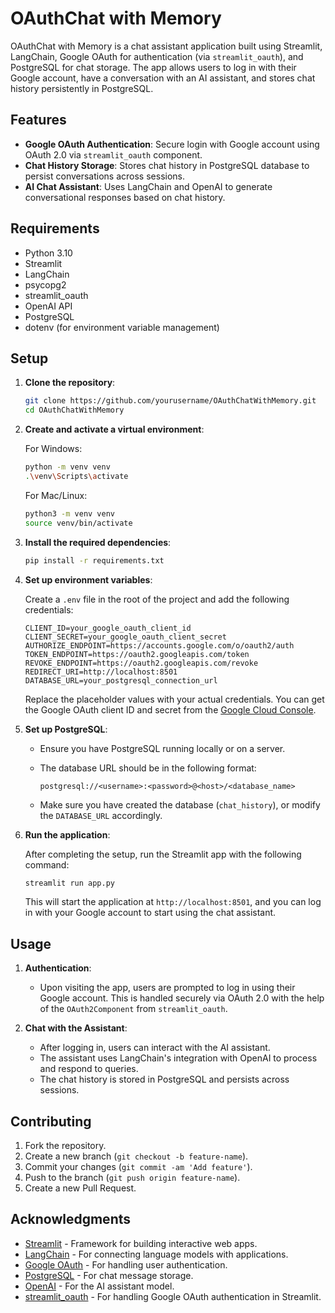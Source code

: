 # OAuthChat with Memory

OAuthChat with Memory is a chat assistant application built using Streamlit, LangChain, Google OAuth for authentication (via `streamlit_oauth`), and PostgreSQL for chat storage. The app allows users to log in with their Google account, have a conversation with an AI assistant, and stores chat history persistently in PostgreSQL.

## Features

- **Google OAuth Authentication**: Secure login with Google account using OAuth 2.0 via `streamlit_oauth` component.
- **Chat History Storage**: Stores chat history in PostgreSQL database to persist conversations across sessions.
- **AI Chat Assistant**: Uses LangChain and OpenAI to generate conversational responses based on chat history.


## Requirements

- Python 3.10
- Streamlit
- LangChain
- psycopg2
- streamlit_oauth
- OpenAI API
- PostgreSQL
- dotenv (for environment variable management)

## Setup

1. **Clone the repository**:

    ```bash
    git clone https://github.com/yourusername/OAuthChatWithMemory.git
    cd OAuthChatWithMemory
    ```

2. **Create and activate a virtual environment**:

    For Windows:
    ```bash
    python -m venv venv
    .\venv\Scripts\activate
    ```

    For Mac/Linux:
    ```bash
    python3 -m venv venv
    source venv/bin/activate
    ```

3. **Install the required dependencies**:

    ```bash
    pip install -r requirements.txt
    ```

4. **Set up environment variables**:

    Create a `.env` file in the root of the project and add the following credentials:

    ```
    CLIENT_ID=your_google_oauth_client_id
    CLIENT_SECRET=your_google_oauth_client_secret
    AUTHORIZE_ENDPOINT=https://accounts.google.com/o/oauth2/auth
    TOKEN_ENDPOINT=https://oauth2.googleapis.com/token
    REVOKE_ENDPOINT=https://oauth2.googleapis.com/revoke
    REDIRECT_URI=http://localhost:8501
    DATABASE_URL=your_postgresql_connection_url
    ```

    Replace the placeholder values with your actual credentials. You can get the Google OAuth client ID and secret from the [Google Cloud Console](https://console.cloud.google.com/).

5. **Set up PostgreSQL**:

    - Ensure you have PostgreSQL running locally or on a server.
    - The database URL should be in the following format:
    
      ```
      postgresql://<username>:<password>@<host>/<database_name>
      ```
      
    - Make sure you have created the database (`chat_history`), or modify the `DATABASE_URL` accordingly.

6. **Run the application**:

    After completing the setup, run the Streamlit app with the following command:

    ```bash
    streamlit run app.py
    ```

    This will start the application at `http://localhost:8501`, and you can log in with your Google account to start using the chat assistant.

## Usage

1. **Authentication**:
   - Upon visiting the app, users are prompted to log in using their Google account. This is handled securely via OAuth 2.0 with the help of the `OAuth2Component` from `streamlit_oauth`.

2. **Chat with the Assistant**:
   - After logging in, users can interact with the AI assistant.
   - The assistant uses LangChain's integration with OpenAI to process and respond to queries.
   - The chat history is stored in PostgreSQL and persists across sessions.


## Contributing

1. Fork the repository.
2. Create a new branch (`git checkout -b feature-name`).
3. Commit your changes (`git commit -am 'Add feature'`).
4. Push to the branch (`git push origin feature-name`).
5. Create a new Pull Request.



## Acknowledgments

- [Streamlit](https://streamlit.io/) - Framework for building interactive web apps.
- [LangChain](https://www.langchain.com/) - For connecting language models with applications.
- [Google OAuth](https://developers.google.com/identity/protocols/oauth2) - For handling user authentication.
- [PostgreSQL](https://www.postgresql.org/) - For chat message storage.
- [OpenAI](https://openai.com/) - For the AI assistant model.
- [streamlit_oauth](https://github.com/dnplus/streamlit-oauth) - For handling Google OAuth authentication in Streamlit.

